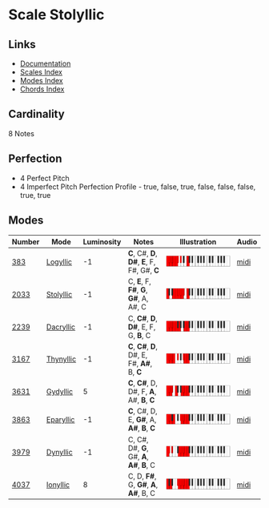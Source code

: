 # Scale Stolyllic

## Links

- [Documentation](README.md)
- [Scales Index](Scales.md)
- [Modes Index](Modes.md)
- [Chords Index](Chords.md)

## Cardinality

8 Notes

## Perfection

- 4 Perfect Pitch
- 4 Imperfect Pitch
Perfection Profile - true, false, true, false, false, false, true, true

## Modes

| Number | Mode | Luminosity | Notes | Illustration | Audio |
|--------|------|------------|-------|--------------|-------|
| [383](https://ianring.com/musictheory/scales/383) | [Logyllic](ModeLogyllic.md) | -1 | **C**, C#, **D**, **D#**, **E**, F, F#, G#, **C** | ![CNaturalLogyllic](ModeCNaturalLogyllic.png) | [midi](https://github.com/edipermadi/music/blob/main/docs/ModeCNaturalLogyllic.mid?raw=true) | 
| [2033](https://ianring.com/musictheory/scales/2033) | [Stolyllic](ModeStolyllic.md) | -1 | C, **E**, F, **F#**, **G**, **G#**, A, A#, C | ![CNaturalStolyllic](ModeCNaturalStolyllic.png) | [midi](https://github.com/edipermadi/music/blob/main/docs/ModeCNaturalStolyllic.mid?raw=true) | 
| [2239](https://ianring.com/musictheory/scales/2239) | [Dacryllic](ModeDacryllic.md) | -1 | C, **C#**, **D**, **D#**, E, F, G, **B**, C | ![CNaturalDacryllic](ModeCNaturalDacryllic.png) | [midi](https://github.com/edipermadi/music/blob/main/docs/ModeCNaturalDacryllic.mid?raw=true) | 
| [3167](https://ianring.com/musictheory/scales/3167) | [Thynyllic](ModeThynyllic.md) | -1 | **C**, **C#**, **D**, D#, E, F#, **A#**, B, **C** | ![CNaturalThynyllic](ModeCNaturalThynyllic.png) | [midi](https://github.com/edipermadi/music/blob/main/docs/ModeCNaturalThynyllic.mid?raw=true) | 
| [3631](https://ianring.com/musictheory/scales/3631) | [Gydyllic](ModeGydyllic.md) | 5 | **C**, **C#**, D, D#, F, **A**, A#, **B**, **C** | ![CNaturalGydyllic](ModeCNaturalGydyllic.png) | [midi](https://github.com/edipermadi/music/blob/main/docs/ModeCNaturalGydyllic.mid?raw=true) | 
| [3863](https://ianring.com/musictheory/scales/3863) | [Eparyllic](ModeEparyllic.md) | -1 | **C**, C#, D, E, **G#**, A, **A#**, **B**, **C** | ![CNaturalEparyllic](ModeCNaturalEparyllic.png) | [midi](https://github.com/edipermadi/music/blob/main/docs/ModeCNaturalEparyllic.mid?raw=true) | 
| [3979](https://ianring.com/musictheory/scales/3979) | [Dynyllic](ModeDynyllic.md) | -1 | C, C#, D#, **G**, G#, **A**, **A#**, **B**, C | ![CNaturalDynyllic](ModeCNaturalDynyllic.png) | [midi](https://github.com/edipermadi/music/blob/main/docs/ModeCNaturalDynyllic.mid?raw=true) | 
| [4037](https://ianring.com/musictheory/scales/4037) | [Ionyllic](ModeIonyllic.md) | 8 | C, D, **F#**, G, **G#**, **A**, **A#**, B, C | ![CNaturalIonyllic](ModeCNaturalIonyllic.png) | [midi](https://github.com/edipermadi/music/blob/main/docs/ModeCNaturalIonyllic.mid?raw=true) | 
